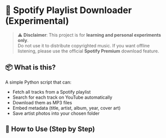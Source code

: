 # 🎵 Spotify Playlist Downloader (Experimental)

> ⚠️ **Disclaimer**: This project is for **learning and personal experiments only**.  
> Do not use it to distribute copyrighted music. If you want offline listening, please use the official **Spotify Premium** download feature.

## 📦 What is this?
A simple Python script that can:
- Fetch all tracks from a Spotify playlist  
- Search for each track on YouTube automatically  
- Download them as MP3 files  
- Embed metadata (title, artist, album, year, cover art)  
- Save artist photos into your chosen folder  

## 🚀 How to Use (Step by Step)


